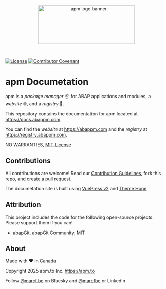<div align="center">
  <picture>
    <img width="300" height="120" alt="apm logo banner" src="https://github.com/abapPM/abapPM/blob/main/img/apm_banner.png?raw=true&ver=1.0.0">
  </picture>
  <p>&nbsp;</p>
</div>

[![License](https://img.shields.io/github/license/abapPM/abapPM?label=License&color=success)](LICENSE)
[![Contributor Covenant](https://img.shields.io/badge/Contributor%20Covenant-2.1-4baaaa.svg?color=success)](https://github.com/abapPM/.github/blob/main/CODE_OF_CONDUCT.md)

# apm Documetation

apm is a *package manager* 📦 for ABAP applications and modules, a *website* 🌐, and a *registry* 📑.

This repository contains the documentation for apm located at https://docs.abappm.com.

You can find the *website* at https://abappm.com and the *registry* at https://registry.abappm.com.

NO WARRANTIES, [MIT License](LICENSE)

## Contributions

All contributions are welcome! Read our [Contribution Guidelines](https://github.com/abapPM/abapPM/blob/main/CONTRIBUTING.md), fork this repo, and create a pull request.

The documetation site is built using [VuePress v2](https://v2.vuepress.vuejs.org/) and [Theme Hope](https://theme-hope.vuejs.press/).

## Attribution

This project includes the code for the following open-source projects. Please support them if you can!

- [abapGit](https://github.com/abapGit/abapGit), abapGit Community, [MIT](https://github.com/abapGit/abapGit/blob/main/LICENSE)

## About

Made with ❤ in Canada

Copyright 2025 apm.to Inc. <https://apm.to>

Follow [@marcf.be](https://bsky.app/profile/marcf.be) on Bluesky and [@marcfbe](https://linkedin.com/in/marcfbe) or LinkedIn